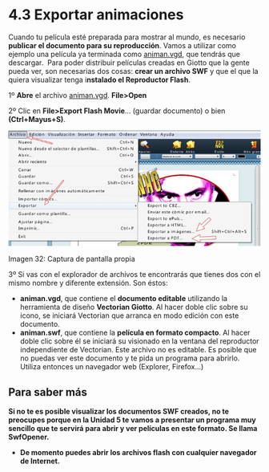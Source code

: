 # 4.3 Exportar animaciones

Cuando tu película esté preparada para mostrar al mundo, es necesario **publicar el documento para su reproducción**. Vamos a utilizar como ejemplo una película ya terminada como [animan.vgd](animan.vgd), que tendrás que descargar.  Para poder distribuir películas creadas en Giotto que la gente pueda ver, son necesarias dos cosas: **crear un archivo SWF** y que el que la quiera visualizar tenga i**nstalado el Reproductor Flash**.

1º **Abre** el archivo [animan.vgd](animan.vgd). **File>Open**

2º Clic en **File>Export Flash Movie**... (guardar documento) o bien **(Ctrl+Mayus+S)**.


![](img/exportar.jpg)


Imagen 32: Captura de pantalla propia

3º Si vas con el explorador de archivos te encontrarás que tienes dos con el mismo nombre y diferente extensión. Son éstos:

*   **animan.vgd**, que contiene el **documento editable** utilizando la herramienta de diseño **Vectorian Giotto**. Al hacer doble clic sobre su icono, se iniciará Vectorian que arranca en modo edición con este documento.
*   **animan.swf**, que contiene la **película en formato compacto**. Al hacer doble clic sobre él se iniciará su visionado en la ventana del reproductor independiente de Vectorian. Este archivo no es editable. Es posible que no puedas ver este documento y te pida un programa para abrirlo. Utiliza entonces un navegador web (Explorer, Firefox...)

## Para saber más

**Si no te es posible visualizar los documentos SWF creados, no te preocupes porque en la Unidad 5 te vamos a presentar un programa muy sencillo que te servirá para abrir y ver películas en este formato. Se llama SwfOpener.**

*   **De momento puedes abrir los archivos flash con cualquier navegador de Internet.**

